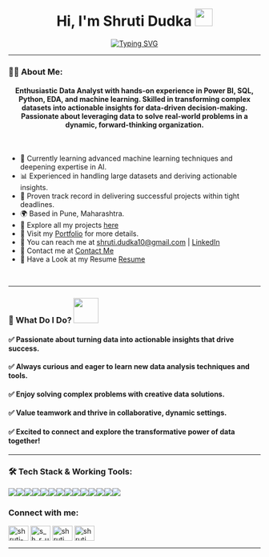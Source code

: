 <h1 align="center">Hi, I'm Shruti Dudka <img src="https://media.giphy.com/media/hvRJCLFzcasrR4ia7z/giphy.gif" width="35"></h1>

[<div align="center">![Typing SVG](https://readme-typing-svg.demolab.com?font=Fira+Code&weight=800&pause=1000&color=00ffff&background=B3FFE500&center=true&random=false&width=435&lines=Data+Analyst+Enthusiast+📊;Turning+Data+into+Actionable+Insights+💡)</div>](https://git.io/typing-svg)
<hr>

### 👨‍💻 About Me:
<h4 align="center">
Enthusiastic Data Analyst with hands-on experience in Power BI, SQL, Python, EDA, and machine learning. Skilled in transforming complex datasets into actionable insights for data-driven decision-making. Passionate about leveraging data to solve real-world problems in a dynamic, forward-thinking organization.</h4>
<br/>

- 🌱 Currently learning advanced machine learning techniques and deepening expertise in AI.
- 📊 Experienced in handling large datasets and deriving actionable insights.
- 💼 Proven track record in delivering successful projects within tight deadlines.
- 🌍 Based in Pune, Maharashtra.
- 📂 Explore all my projects [here](https://github.com/Shrutidudka?tab=repositories) 
- 🔗 Visit my [Portfolio](https://shrutidudka.github.io/portfolio/) for more details.
- 📧 You can reach me at [shruti.dudka10@gmail.com](mailto:shruti.dudka10@gmail.com) | [LinkedIn](https://www.linkedin.com/in/shruti-dudka/) 
- 📧 Contact me at [Contact Me](https://forms.gle/ox4qSpE7WtzbWNsH8)
- 💼 Have a Look at my Resume [Resume](https://drive.google.com/file/d/19jNmHo2Ko69phYifdwMciNmOQPtVG_PG/view?usp=sharing) 
<br />
<hr>

### 🚀 What Do I Do? <img src="https://media.giphy.com/media/Y4ak9Ki2GZCbJxAnJD/giphy.gif" width="50">

<h4>✅ Passionate about turning data into actionable insights that drive success.</h4>
<h4>✅ Always curious and eager to learn new data analysis techniques and tools.</h4>
<h4>✅ Enjoy solving complex problems with creative data solutions.</h4>
<h4>✅ Value teamwork and thrive in collaborative, dynamic settings.</h4>
<h4>✅ Excited to connect and explore the transformative power of data together!</h4>

<hr>

### 🛠️ Tech Stack & Working Tools:
<p>
<div align="center" style="display: flex; flex-wrap: wrap;">
<img src="https://img.shields.io/badge/python-%233776AB.svg?style=for-the-badge&logo=python&logoColor=white" />
<img src="https://img.shields.io/badge/sql-%230072C6.svg?style=for-the-badge&logo=sql&logoColor=white" />
<img src="https://img.shields.io/badge/mysql-%234F5D95.svg?style=for-the-badge&logo=mysql&logoColor=white" />
<img src="https://img.shields.io/badge/pandas-%23150458.svg?style=for-the-badge&logo=pandas&logoColor=white" />
<img src="https://img.shields.io/badge/numpy-%23013243.svg?style=for-the-badge&logo=numpy&logoColor=white" />
<img src="https://img.shields.io/badge/jupyter-%23F37626.svg?style=for-the-badge&logo=jupyter&logoColor=white" />
<img src="https://img.shields.io/badge/mongodb-%2347A248.svg?style=for-the-badge&logo=mongodb&logoColor=white" />
<img src="https://img.shields.io/badge/selenium-%234B9ED1.svg?style=for-the-badge&logo=selenium&logoColor=white" />
<img src="https://img.shields.io/badge/seaborn-%231F77B4.svg?style=for-the-badge&logo=seaborn&logoColor=white" />
<img src="https://img.shields.io/badge/beautifulsoup-%233C5C5C.svg?style=for-the-badge&logo=beautifulsoup&logoColor=white" />
<img src="https://img.shields.io/badge/power_bi-F2C811?style=for-the-badge&logo=powerbi&logoColor=black" />
<img src="https://img.shields.io/badge/excel-217346?style=for-the-badge&logo=microsoft-excel&logoColor=white" />
<img src="https://img.shields.io/badge/visual_studio_code-0078D4?style=for-the-badge&logo=visual-studio-code&logoColor=white" />
<img src="https://img.shields.io/badge/github-181717?style=for-the-badge&logo=github&logoColor=white" />
</div>
</p>

<h3 align="left">Connect with me:</h3>
<p align="left">
<a href="https://linkedin.com/in/shruti-dudka" target="blank"><img align="center" src="https://raw.githubusercontent.com/rahuldkjain/github-profile-readme-generator/master/src/images/icons/Social/linked-in-alt.svg" alt="shruti-dudka" height="30" width="40" /></a>
<a href="https://instagram.com/s_h_r_u__10_" target="blank"><img align="center" src="https://raw.githubusercontent.com/rahuldkjain/github-profile-readme-generator/master/src/images/icons/Social/instagram.svg" alt="s_h_r_u__10_" height="30" width="40" /></a>
<a href="https://www.hackerrank.com/shruti_dudka10" target="blank"><img align="center" src="https://raw.githubusercontent.com/rahuldkjain/github-profile-readme-generator/master/src/images/icons/Social/hackerrank.svg" alt="shruti_dudka10" height="30" width="40" /></a>
<a href="https://www.leetcode.com/shruti_02_" target="blank"><img align="center" src="https://raw.githubusercontent.com/rahuldkjain/github-profile-readme-generator/master/src/images/icons/Social/leet-code.svg" alt="shruti_02_" height="30" width="40" /></a>
</p>
<hr>
